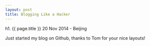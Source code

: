 ```yaml
---
layout: post
title: Blogging Like a Hacker
---
```

h1. {{ page.title }}
20 Nov  2014 - Beijing

Just started my blog on Github, thanks to Tom for your nice layouts!
